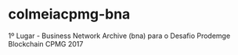 # colmeiacpmg-bna
1º Lugar - Business Network Archive (bna) para o Desafio Prodemge Blockchain CPMG 2017 
